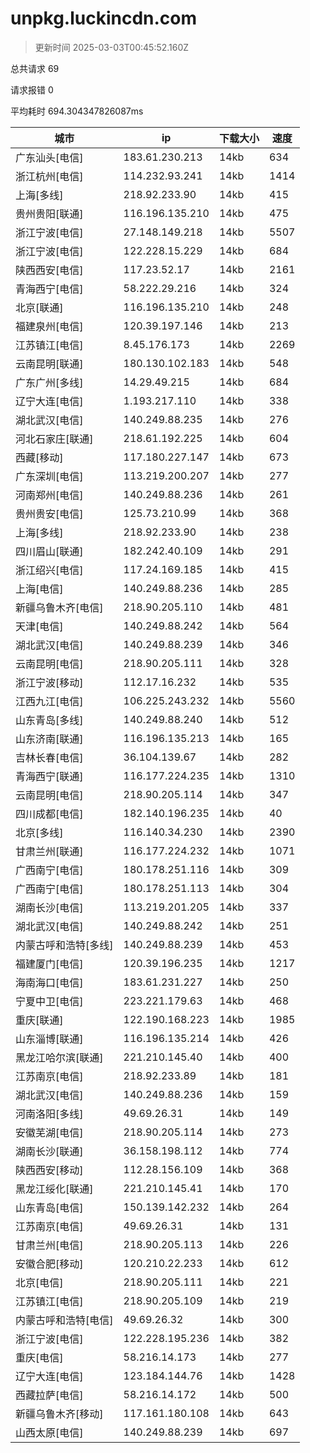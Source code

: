 
  # unpkg.luckincdn.com

  > 更新时间 2025-03-03T00:45:52.160Z
  
  总共请求 69

  请求报错 0

  平均耗时 694.304347826087ms

|城市|ip|下载大小|速度|
|-----|----------|---|---|
|广东汕头[电信]|183.61.230.213|14kb|634|
|浙江杭州[电信]|114.232.93.241|14kb|1414|
|上海[多线]|218.92.233.90|14kb|415|
|贵州贵阳[联通]|116.196.135.210|14kb|475|
|浙江宁波[电信]|27.148.149.218|14kb|5507|
|浙江宁波[电信]|122.228.15.229|14kb|684|
|陕西西安[电信]|117.23.52.17|14kb|2161|
|青海西宁[电信]|58.222.29.216|14kb|324|
|北京[联通]|116.196.135.210|14kb|248|
|福建泉州[电信]|120.39.197.146|14kb|213|
|江苏镇江[电信]|8.45.176.173|14kb|2269|
|云南昆明[联通]|180.130.102.183|14kb|548|
|广东广州[多线]|14.29.49.215|14kb|684|
|辽宁大连[电信]|1.193.217.110|14kb|338|
|湖北武汉[电信]|140.249.88.235|14kb|276|
|河北石家庄[联通]|218.61.192.225|14kb|604|
|西藏[移动]|117.180.227.147|14kb|673|
|广东深圳[电信]|113.219.200.207|14kb|277|
|河南郑州[电信]|140.249.88.236|14kb|261|
|贵州贵安[电信]|125.73.210.99|14kb|368|
|上海[多线]|218.92.233.90|14kb|238|
|四川眉山[联通]|182.242.40.109|14kb|291|
|浙江绍兴[电信]|117.24.169.185|14kb|415|
|上海[电信]|140.249.88.236|14kb|285|
|新疆乌鲁木齐[电信]|218.90.205.110|14kb|481|
|天津[电信]|140.249.88.242|14kb|564|
|湖北武汉[电信]|140.249.88.239|14kb|346|
|云南昆明[电信]|218.90.205.111|14kb|328|
|浙江宁波[移动]|112.17.16.232|14kb|535|
|江西九江[电信]|106.225.243.232|14kb|5560|
|山东青岛[多线]|140.249.88.240|14kb|512|
|山东济南[联通]|116.196.135.213|14kb|165|
|吉林长春[电信]|36.104.139.67|14kb|282|
|青海西宁[联通]|116.177.224.235|14kb|1310|
|云南昆明[电信]|218.90.205.114|14kb|347|
|四川成都[电信]|182.140.196.235|14kb|40|
|北京[多线]|116.140.34.230|14kb|2390|
|甘肃兰州[联通]|116.177.224.232|14kb|1071|
|广西南宁[电信]|180.178.251.116|14kb|309|
|广西南宁[电信]|180.178.251.113|14kb|304|
|湖南长沙[电信]|113.219.201.205|14kb|337|
|湖北武汉[电信]|140.249.88.242|14kb|251|
|内蒙古呼和浩特[多线]|140.249.88.239|14kb|453|
|福建厦门[电信]|120.39.196.235|14kb|1217|
|海南海口[电信]|183.61.231.227|14kb|250|
|宁夏中卫[电信]|223.221.179.63|14kb|468|
|重庆[联通]|122.190.168.223|14kb|1985|
|山东淄博[联通]|116.196.135.214|14kb|426|
|黑龙江哈尔滨[联通]|221.210.145.40|14kb|400|
|江苏南京[电信]|218.92.233.89|14kb|181|
|湖北武汉[电信]|140.249.88.236|14kb|159|
|河南洛阳[多线]|49.69.26.31|14kb|149|
|安徽芜湖[电信]|218.90.205.114|14kb|273|
|湖南长沙[联通]|36.158.198.112|14kb|774|
|陕西西安[移动]|112.28.156.109|14kb|368|
|黑龙江绥化[联通]|221.210.145.41|14kb|170|
|山东青岛[电信]|150.139.142.232|14kb|264|
|江苏南京[电信]|49.69.26.31|14kb|131|
|甘肃兰州[电信]|218.90.205.113|14kb|226|
|安徽合肥[移动]|120.210.22.233|14kb|612|
|北京[电信]|218.90.205.111|14kb|221|
|江苏镇江[电信]|218.90.205.109|14kb|219|
|内蒙古呼和浩特[电信]|49.69.26.32|14kb|300|
|浙江宁波[电信]|122.228.195.236|14kb|382|
|重庆[电信]|58.216.14.173|14kb|277|
|辽宁大连[电信]|123.184.144.76|14kb|1428|
|西藏拉萨[电信]|58.216.14.172|14kb|500|
|新疆乌鲁木齐[移动]|117.161.180.108|14kb|643|
|山西太原[电信]|140.249.88.239|14kb|697|

  
